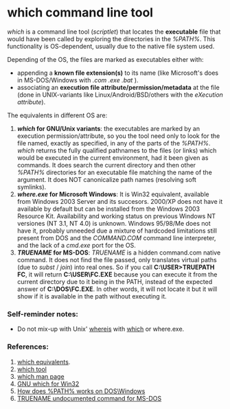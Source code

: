 # which command line tool

*which* is a command line tool (*scriptlet*) that locates the **executable** file that would have been called by exploring the directories in the *%PATH%*. This functionality is OS-dependent, usually due to the native file system used.

Depending of the OS, the files are marked as executables either with:
* appending a **known file extension(s)** to its name (like Microsoft's does in MS-DOS/Windows with *.com* *.exe* *.bat* ).
* associating an **execution file attribute/permission/metadata** at the file (done in UNIX-variants like Linux/Android/BSD/others with the *eXecution attribute*).

The equivalents in different OS are:
1. ***which* for GNU/Unix variants**: the executables are marked by an execution permission/attribute, so you the tool need only to look for the file named, exactly as specified, in any of the parts of the *%PATH%*. *which* returns the fully qualified pathnames to the files (or links) which would be executed in the current environment, had it been given as commands. It does search the current directory and then other *%PATH%* directories for an executable file matching the name of the argument. It does NOT canonicalize path names (resolving soft symlinks).
2. ***where.exe* for Microsoft Windows**: It is Win32 equivalent, available from Windows 2003 Server and its succesors. 2000/XP does not have it available by default but can be installed from the Windows 2003 Resource Kit. Availability and working status on previous Windows NT versiones (NT 3.1, NT 4.0) is unknown. Windows 95/98/Me does not have it, probably unneeded due a mixture of hardcoded limitations still present from DOS and the *COMMAND.COM* command line interpreter, and the lack of a *cmd.exe* port for the OS.
3. ***TRUENAME* for MS-DOS**: *TRUENAME* is a hidden command.com native command. It does not find the file passed, only translates virtual paths (due to *subst* / *join*) into real ones. So if you call **C:\USER>TRUEPATH FC**, it will return **C:\USER\FC.EXE** because you can execute it from the current directory due to it being in the PATH, instead of the expected answer of **C:\DOS\FC.EXE**. In other words, it will not locate it but it will show if it is available in the path without executing it.


### Self-reminder notes:
* Do not mix-up with Unix' [whereis](http://man7.org/linux/man-pages/man1/whereis.1.html) with [which](https://manpages.debian.org/stretch/debianutils/which.1.en.html) or where.exe.

### References:
1. [which equivalents](https://stackoverflow.com/questions/304319/is-there-an-equivalent-of-which-on-the-windows-command-line).
2. [which tool](https://en.wikipedia.org/wiki/Which_%28Unix%29)
3. [which man page](https://manpages.debian.org/stretch/debianutils/which.1.en.html)
4. [GNU which for Win32](http://gnuwin32.sourceforge.net/packages/which.htm)
5. [How does %PATH% works on DOS\Windows](https://stackoverflow.com/questions/1653472/whats-the-relative-order-with-which-windows-search-for-executable-files-in-path)
6. [TRUENAME undocumented command for MS-DOS](https://en.wikipedia.org/wiki/List_of_DOS_commands#TRUENAME)
